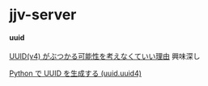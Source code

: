 # jjv-server

#### uuid

[UUID(v4) がぶつかる可能性を考えなくていい理由](https://qiita.com/ta_ta_ta_miya/items/1f8f71db3c1bf2dfb7ea) 興味深し

[Python で UUID を生成する (uuid.uuid4)](http://maku77.github.io/python/numstr/uuid.html)
